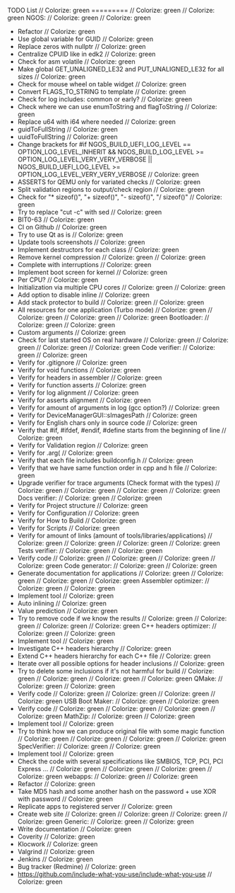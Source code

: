 TODO List                                                                                                                                                                                                // Colorize: green
=========                                                                                                                                                                                                // Colorize: green
                                                                                                                                                                                                         // Colorize: green
NGOS:                                                                                                                                                                                                    // Colorize: green
                                                                                                                                                                                                         // Colorize: green
- Refactor                                                                                                                                                                                               // Colorize: green
- Use global variable for GUID                                                                                                                                                                           // Colorize: green
- Replace zeros with nullptr                                                                                                                                                                             // Colorize: green
- Centralize CPUID like in edk2                                                                                                                                                                          // Colorize: green
- Check for asm volatile                                                                                                                                                                                 // Colorize: green
- Make global GET_UNALIGNED_LE32 and PUT_UNALIGNED_LE32 for all sizes                                                                                                                                    // Colorize: green
- Check for mouse wheel on table widget                                                                                                                                                                  // Colorize: green
- Convert FLAGS_TO_STRING to template                                                                                                                                                                    // Colorize: green
- Check for log includes: common or early?                                                                                                                                                               // Colorize: green
- Check where we can use enumToString and flagToString                                                                                                                                                   // Colorize: green
- Replace u64 with i64 where needed                                                                                                                                                                      // Colorize: green
- guidToFullString                                                                                                                                                                                       // Colorize: green
- uuidToFullString                                                                                                                                                                                       // Colorize: green
- Change brackets for #if NGOS_BUILD_UEFI_LOG_LEVEL == OPTION_LOG_LEVEL_INHERIT && NGOS_BUILD_LOG_LEVEL >= OPTION_LOG_LEVEL_VERY_VERY_VERBOSE || NGOS_BUILD_UEFI_LOG_LEVEL >= OPTION_LOG_LEVEL_VERY_VERY_VERBOSE // Colorize: green
- ASSERTS for QEMU only for variated checks                                                                                                                                                              // Colorize: green
- Split validation regions to output/check region                                                                                                                                                        // Colorize: green
- Check for "* sizeof()",  "+ sizeof()", "- sizeof()", "/ sizeof()"                                                                                                                                      // Colorize: green
- Try to replace "cut -c" with sed                                                                                                                                                                       // Colorize: green
- BIT0-63                                                                                                                                                                                                // Colorize: green
- CI on Github                                                                                                                                                                                           // Colorize: green
- Try to use Qt as is                                                                                                                                                                                    // Colorize: green
- Update tools screenshots                                                                                                                                                                               // Colorize: green
- Implement destructors for each class                                                                                                                                                                   // Colorize: green
- Remove kernel compression                                                                                                                                                                              // Colorize: green
                                                                                                                                                                                                         // Colorize: green
- Complete with interruptions                                                                                                                                                                            // Colorize: green
- Implement boot screen for kernel                                                                                                                                                                       // Colorize: green
- Per CPU?                                                                                                                                                                                               // Colorize: green
- Initialization via multiple CPU cores                                                                                                                                                                  // Colorize: green
                                                                                                                                                                                                         // Colorize: green
- Add option to disable inline                                                                                                                                                                           // Colorize: green
- Add stack protector to build                                                                                                                                                                           // Colorize: green
                                                                                                                                                                                                         // Colorize: green
- All resources for one application (Turbo mode)                                                                                                                                                         // Colorize: green
                                                                                                                                                                                                         // Colorize: green
                                                                                                                                                                                                         // Colorize: green
                                                                                                                                                                                                         // Colorize: green
Bootloader:                                                                                                                                                                                              // Colorize: green
                                                                                                                                                                                                         // Colorize: green
- Custom arguments                                                                                                                                                                                       // Colorize: green
- Check for last started OS on real hardware                                                                                                                                                             // Colorize: green
                                                                                                                                                                                                         // Colorize: green
                                                                                                                                                                                                         // Colorize: green
                                                                                                                                                                                                         // Colorize: green
Code verifier:                                                                                                                                                                                           // Colorize: green
                                                                                                                                                                                                         // Colorize: green
- Verify for .gitignore                                                                                                                                                                                  // Colorize: green
- Verify for void functions                                                                                                                                                                              // Colorize: green
- Verify for headers in assembler                                                                                                                                                                        // Colorize: green
- Verify for function asserts                                                                                                                                                                            // Colorize: green
- Verify for log alignment                                                                                                                                                                               // Colorize: green
- Verify for asserts alignment                                                                                                                                                                           // Colorize: green
- Verify for amount of arguments in log (gcc option?)                                                                                                                                                    // Colorize: green
- Verify for DeviceManagerGUI::sImagesPath                                                                                                                                                               // Colorize: green
- Verify for English chars only in source code                                                                                                                                                           // Colorize: green
- Verify that #if, #ifdef, #endif, #define starts from the beginning of line                                                                                                                             // Colorize: green
- Verify for Validation region                                                                                                                                                                           // Colorize: green
- Verify for .arg(                                                                                                                                                                                       // Colorize: green
- Verify that each file includes buildconfig.h                                                                                                                                                           // Colorize: green
- Verify that we have same function order in cpp and h file                                                                                                                                              // Colorize: green
- Upgrade verifier for trace arguments (Check format with the types)                                                                                                                                     // Colorize: green
                                                                                                                                                                                                         // Colorize: green
                                                                                                                                                                                                         // Colorize: green
                                                                                                                                                                                                         // Colorize: green
Docs verifier:                                                                                                                                                                                           // Colorize: green
                                                                                                                                                                                                         // Colorize: green
- Verify for Project structure                                                                                                                                                                           // Colorize: green
- Verify for Configuration                                                                                                                                                                               // Colorize: green
- Verify for How to Build                                                                                                                                                                                // Colorize: green
- Verify for Scripts                                                                                                                                                                                     // Colorize: green
- Verify for amount of links (amount of tools/libraries/applications)                                                                                                                                    // Colorize: green
                                                                                                                                                                                                         // Colorize: green
                                                                                                                                                                                                         // Colorize: green
                                                                                                                                                                                                         // Colorize: green
Tests verifier:                                                                                                                                                                                          // Colorize: green
                                                                                                                                                                                                         // Colorize: green
- Verify code                                                                                                                                                                                            // Colorize: green
                                                                                                                                                                                                         // Colorize: green
                                                                                                                                                                                                         // Colorize: green
                                                                                                                                                                                                         // Colorize: green
Code generator:                                                                                                                                                                                          // Colorize: green
                                                                                                                                                                                                         // Colorize: green
- Generate documentation for applications                                                                                                                                                                // Colorize: green
                                                                                                                                                                                                         // Colorize: green
                                                                                                                                                                                                         // Colorize: green
                                                                                                                                                                                                         // Colorize: green
Assembler optimizer:                                                                                                                                                                                     // Colorize: green
                                                                                                                                                                                                         // Colorize: green
- Implement tool                                                                                                                                                                                         // Colorize: green
- Auto inlining                                                                                                                                                                                          // Colorize: green
- Value prediction                                                                                                                                                                                       // Colorize: green
- Try to remove code if we know the results                                                                                                                                                              // Colorize: green
                                                                                                                                                                                                         // Colorize: green
                                                                                                                                                                                                         // Colorize: green
                                                                                                                                                                                                         // Colorize: green
C++ headers optimizer:                                                                                                                                                                                   // Colorize: green
                                                                                                                                                                                                         // Colorize: green
- Implement tool                                                                                                                                                                                         // Colorize: green
- Investigate C++ headers hierarchy                                                                                                                                                                      // Colorize: green
- Extend C++ headers hierarchy for each C++ file                                                                                                                                                         // Colorize: green
- Iterate over all possible options for header inclusions                                                                                                                                                // Colorize: green
- Try to delete some inclusions if it's not harmful for build                                                                                                                                            // Colorize: green
                                                                                                                                                                                                         // Colorize: green
                                                                                                                                                                                                         // Colorize: green
                                                                                                                                                                                                         // Colorize: green
QMake:                                                                                                                                                                                                   // Colorize: green
                                                                                                                                                                                                         // Colorize: green
- Verify code                                                                                                                                                                                            // Colorize: green
                                                                                                                                                                                                         // Colorize: green
                                                                                                                                                                                                         // Colorize: green
                                                                                                                                                                                                         // Colorize: green
USB Boot Maker:                                                                                                                                                                                          // Colorize: green
                                                                                                                                                                                                         // Colorize: green
- Verify code                                                                                                                                                                                            // Colorize: green
                                                                                                                                                                                                         // Colorize: green
                                                                                                                                                                                                         // Colorize: green
                                                                                                                                                                                                         // Colorize: green
MathZip:                                                                                                                                                                                                 // Colorize: green
                                                                                                                                                                                                         // Colorize: green
- Implement tool                                                                                                                                                                                         // Colorize: green
- Try to think how we can produce original file with some magic function                                                                                                                                 // Colorize: green
                                                                                                                                                                                                         // Colorize: green
                                                                                                                                                                                                         // Colorize: green
                                                                                                                                                                                                         // Colorize: green
SpecVerifier:                                                                                                                                                                                            // Colorize: green
                                                                                                                                                                                                         // Colorize: green
- Implement tool                                                                                                                                                                                         // Colorize: green
- Check the code with several specifications like SMBIOS, TCP, PCI, PCI Express ...                                                                                                                      // Colorize: green
                                                                                                                                                                                                         // Colorize: green
                                                                                                                                                                                                         // Colorize: green
                                                                                                                                                                                                         // Colorize: green
webapps:                                                                                                                                                                                                 // Colorize: green
                                                                                                                                                                                                         // Colorize: green
- Refactor                                                                                                                                                                                               // Colorize: green
- Take MD5 hash and some another hash on the password + use XOR with password                                                                                                                            // Colorize: green
- Replicate apps to registered server                                                                                                                                                                    // Colorize: green
- Create web site                                                                                                                                                                                        // Colorize: green
                                                                                                                                                                                                         // Colorize: green
                                                                                                                                                                                                         // Colorize: green
                                                                                                                                                                                                         // Colorize: green
Generic:                                                                                                                                                                                                 // Colorize: green
                                                                                                                                                                                                         // Colorize: green
- Write documentation                                                                                                                                                                                    // Colorize: green
- Coverity                                                                                                                                                                                               // Colorize: green
- Klocwork                                                                                                                                                                                               // Colorize: green
- Valgrind                                                                                                                                                                                               // Colorize: green
- Jenkins                                                                                                                                                                                                // Colorize: green
- Bug tracker (Redmine)                                                                                                                                                                                  // Colorize: green
- https://github.com/include-what-you-use/include-what-you-use                                                                                                                                           // Colorize: green
